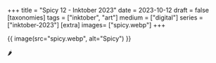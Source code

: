 +++
title = "Spicy 12 - Inktober 2023"
date = 2023-10-12
draft =  false
[taxonomies]
tags = ["inktober", "art"]
medium = ["digital"]
series = ["inktober-2023"]
[extra]
images= ["spicy.webp"]
+++

{{ image(src="spicy.webp", alt="Spicy") }}

🌶️
